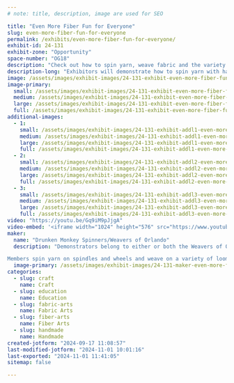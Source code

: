 ```yaml
---
# note: title, description, image are used for SEO

title: "Even More Fiber Fun for Everyone"
slug: even-more-fiber-fun-for-everyone
permalink: /exhibits/even-more-fiber-fun-for-everyone/
exhibit-id: 24-131
exhibit-zone: "Opportunity"
space-number: "OG18"
description: "Check out how to spin yarn, weave fabric and the variety of items that can be made with yarn!"
description-long: "Exhibitors will demonstrate how to spin yarn with hand spindles and wheels, weave fabric, knit/crochet with yarn, and other crafts that use yarn.  There will be many items to see/touch made from handspun yarn and/or woven fabric.  There will also be a simple free takeaway activity for children."
image: /assets/images/exhibit-images/24-131-exhibit-even-more-fiber-fun-for-everyone-weaving-on-triangle-loom-large.jpeg
image-primary: 
  small: /assets/images/exhibit-images/24-131-exhibit-even-more-fiber-fun-for-everyone-weaving-on-triangle-loom-small.jpeg
  medium: /assets/images/exhibit-images/24-131-exhibit-even-more-fiber-fun-for-everyone-weaving-on-triangle-loom-medium.jpeg
  large: /assets/images/exhibit-images/24-131-exhibit-even-more-fiber-fun-for-everyone-weaving-on-triangle-loom-large.jpeg
  full: /assets/images/exhibit-images/24-131-exhibit-even-more-fiber-fun-for-everyone-weaving-on-triangle-loom-full.jpeg
additional-images: 
  - 1:
    small: /assets/images/exhibit-images/24-131-exhibit-addl1-even-more-fiber-fun-for-everyone-day-8-at-drunken-monkey-spindle-small.jpg
    medium: /assets/images/exhibit-images/24-131-exhibit-addl1-even-more-fiber-fun-for-everyone-day-8-at-drunken-monkey-spindle-medium.jpg
    large: /assets/images/exhibit-images/24-131-exhibit-addl1-even-more-fiber-fun-for-everyone-day-8-at-drunken-monkey-spindle-large.jpg
    full: /assets/images/exhibit-images/24-131-exhibit-addl1-even-more-fiber-fun-for-everyone-day-8-at-drunken-monkey-spindle-full.jpg
  - 2:
    small: /assets/images/exhibit-images/24-131-exhibit-addl2-even-more-fiber-fun-for-everyone-me-holding-sparky-mf2019-small.jpeg
    medium: /assets/images/exhibit-images/24-131-exhibit-addl2-even-more-fiber-fun-for-everyone-me-holding-sparky-mf2019-medium.jpeg
    large: /assets/images/exhibit-images/24-131-exhibit-addl2-even-more-fiber-fun-for-everyone-me-holding-sparky-mf2019-large.jpeg
    full: /assets/images/exhibit-images/24-131-exhibit-addl2-even-more-fiber-fun-for-everyone-me-holding-sparky-mf2019-full.jpeg
  - 3:
    small: /assets/images/exhibit-images/24-131-exhibit-addl3-even-more-fiber-fun-for-everyone-stinky-models-rh-woven-scarf-cropped-small.jpg
    medium: /assets/images/exhibit-images/24-131-exhibit-addl3-even-more-fiber-fun-for-everyone-stinky-models-rh-woven-scarf-cropped-medium.jpg
    large: /assets/images/exhibit-images/24-131-exhibit-addl3-even-more-fiber-fun-for-everyone-stinky-models-rh-woven-scarf-cropped-large.jpg
    full: /assets/images/exhibit-images/24-131-exhibit-addl3-even-more-fiber-fun-for-everyone-stinky-models-rh-woven-scarf-cropped-full.jpg
video: "https://youtu.be/Gq9iM9pJjgA"
video-embed: '<iframe width="1024" height="576" src="https://www.youtube.com/embed/Gq9iM9pJjgA?feature=oembed" frameborder="0" allow="accelerometer; autoplay; clipboard-write; encrypted-media; gyroscope; picture-in-picture; web-share" referrerpolicy="strict-origin-when-cross-origin" allowfullscreen title="basic kumihimo"></iframe>'
maker: 
  name: "Drunken Monkey Spinners/Weavers of Orlando"
  description: "Demonstrators belong to either or both the Weavers of Orlando or the Drunken Monkey Spinning group.  WoO celebrated its 75th anniversary several years ago, and has regular meetings, classes for a variety of fiber crafts, and demonstrates at several events a year.  The Drunken Monkey Spinners meet once at month at the Drunken Monkey Coffee Shop.

Members spin yarn on spindles and wheels and weave on a variety of looms.  They produce many items such as woven towels, shawls, bags, socks, etc.  They do other fiber arts such as knit, crochet, kumihimo, macrame, beading, basketry, etc."
  image-primary: /assets/images/exhibit-images/24-131-maker-even-more-fiber-fun-for-everyone-dolls-do-kumihimo-and-weave-for-mf-medium.jpeg
categories: 
  - slug: craft
    name: Craft
  - slug: education
    name: Education
  - slug: fabric-arts
    name: Fabric Arts
  - slug: fiber-arts
    name: Fiber Arts
  - slug: handmade
    name: Handmade
created-jotform: "2024-09-17 11:08:57"
last-modified-jotform: "2024-11-01 10:01:16"
last-exported: "2024-11-01 11:41:05"
sitemap: false

---
```


